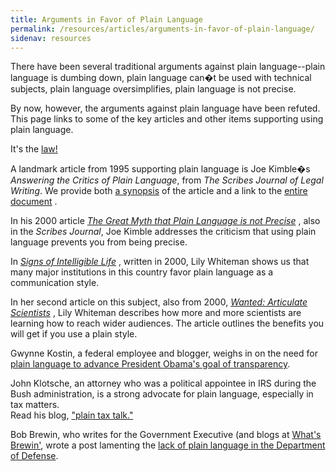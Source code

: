 ```yaml
---
title: Arguments in Favor of Plain Language
permalink: /resources/articles/arguments-in-favor-of-plain-language/
sidenav: resources
---
```


There have been several traditional arguments against plain language--plain language is dumbing down, plain language can�t be used with technical subjects, plain language oversimplifies, plain language is not precise.

By now, however, the arguments against plain language have been refuted. This page links to some of the key articles and other items supporting using plain language.

It's the [law!](http://frwebgate.access.gpo.gov/cgi-bin/getdoc.cgi?dbname=111_cong_bills&docid=f:h946enr.txt.pdf)

A landmark article from 1995 supporting plain language is Joe Kimble�s _Answering the Critics of Plain Language_, from _The Scribes Journal of Legal Writing_. We provide both [a synopsis](criticisms.cfm) of the article and a link to the [entire document](critics.pdf) .

In his 2000 article _[The Great Myth that Plain Language is not Precise](http://www.plainlanguagenetwork.org/kimble/great4.pdf)_ , also in the _Scribes Journal_, Joe Kimble addresses the criticism that using plain language prevents you from being precise.

In _[Signs of Intelligible Life](http://sciencecareers.sciencemag.org/career_development/previous_issues/articles/0700/signs_of_intelligible_life/)_ , written in 2000, Lily Whiteman shows us that many major institutions in this country favor plain language as a communication style.

In her second article on this subject, also from 2000, _[Wanted: Articulate Scientists](http://sciencecareers.sciencemag.org/career_development/previous_issues/articles/0700/wanted_articulate_scientists)_ , Lily Whiteman describes how more and more scientists are learning how to reach wider audiences. The article outlines the benefits you will get if you use a plain style.

Gwynne Kostin, a federal employee and blogger, weighs in on the need for [plain language to advance President Obama's goal of transparency](http://www.ondotgov.com/2009/02/transparency-requires-plain-language.html).

John Klotsche, an attorney who was a political appointee in IRS during the Bush administration, is a strong advocate for plain language, especially in tax matters.<br>
Read his blog, ["plain tax talk."](http://www.plaintaxtalk.org/)

Bob Brewin, who writes for the Government Executive (and blogs at [What's Brewin'](http://whatsbrewin.nextgov.com/), wrote a post lamenting the [lack of plain language in the Department of Defense](http://whatsbrewin.nextgov.com/2009/03/soa_what.php?oref=search).
